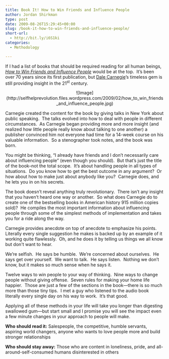 ```yaml
---
title: Book It! How to Win Friends and Influence People
author: Jordan Shirkman
type: post
date: 2009-08-26T15:29:45+00:00
slug: /book-it-how-to-win-friends-and-influence-people/
short-url:
  - http://bit.ly/i6S1ki
categories:
  - Methodology

---
```

If I had a list of books that should be required reading for all human beings, _[How to Win Friends and Influence People](http://www.amazon.com/How-Win-Friends-Influence-People/dp/0671723650)_ would be at the top.  It’s been over 70 years since its first publication, but [Dale Carnegie](http://en.wikipedia.org/wiki/Dale_Carnegie)’s timeless gem is still providing insight in the 21<sup>st</sup> century.

<p style="text-align:center;">
  ![Image](http://selfhelprevolution.files.wordpress.com/2009/02/how_to_win_friends_and_influence_people.jpg)
</p>

Carnegie created the content for the book by giving talks in New York about public speaking.  The talks evolved into how to deal with people in different circumstances.  As Carnegie began providing more and more insight (and realized how little people really know about talking to one another) a publisher convinced him not everyone had time for a 14-week course on his valuable information.  So a stenographer took notes, and the book was born.

You might be thinking, &#8220;I already have friends and I don’t necessarily care about influencing people&#8221; (even though you should).  But that’s just the title of the book&#8211;not the total scope.  It’s about handling people in all types of situations.  Do you know how to get the best outcome in any argument?  Or how about how to make just about anybody like you?  Carnegie does, and he lets you in on his secrets.

The book doesn’t reveal anything truly revolutionary.  There isn’t any insight that you haven’t heard one way or another.  So what does Carnegie do to create one of the bestselling books in American history 915 million copies sold)?  He compiles the most important information about influencing people through some of the simplest methods of implementation and takes you for a ride along the way.

Carnegie provides anecdote on top of anecdote to emphasize his points.  Literally every single suggestion he makes is backed up by an example of it working quite flawlessly.  Oh, and he does it by telling us things we all know but don't want to hear.

We’re selfish.  He says be humble.  We’re concerned about ourselves.  He says get over yourself.  We want to talk.  He says listen.  Nothing we don’t know, but it makes so much sense when he says it.

Twelve ways to win people to your way of thinking.  Nine ways to change people without giving offense.  Seven rules for making your home life happier.  Those are just a few of the sections in the book—there is so much more than those tiny tips.  I met a guy who listened to the audio book literally every single day on his way to work.  It’s that good.

Applying all of these methods in your life will take you longer than digesting swallowed gum—but start small and I promise you will see the impact even a few minute changes in your approach to people will make.

**Who should read it:** Salespeople, the competitive, humble servants, aspiring world changers, anyone who wants to love people more and build stronger relationships

**Who should stay away:** Those who are content in loneliness, pride, and all-around-self-consumed humans disinterested in others
